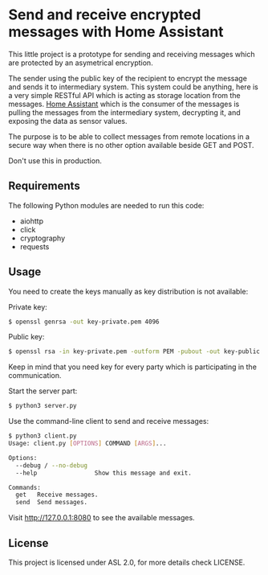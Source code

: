 # Send and receive encrypted messages with Home Assistant

This little project is a prototype for sending and receiving messages which
are protected by an asymetrical encryption.

The sender using the public key of the recipient to encrypt the message and
sends it to intermediary system. This system could be anything, here is a 
very simple RESTful API which is acting as storage location from the messages.
[Home Assistant](https://home-assistant.io/) which is the consumer of the
messages is pulling the messages from the intermediary system, decrypting it,
and exposing the data as sensor values.

The purpose is to be able to collect messages from remote locations in a 
secure way when there is no other option available beside GET and POST.

Don't use this in production.

## Requirements

The following Python modules are needed to run this code:

- aiohttp
- click
- cryptography
- requests

## Usage

You need to create the keys manually as key distribution is not available:

Private key:

```bash
$ openssl genrsa -out key-private.pem 4096
```

Public key:

```bash
$ openssl rsa -in key-private.pem -outform PEM -pubout -out key-public.pem
```

Keep in mind that you need key for every party which is participating in the 
communication.

Start the server part:

```bash
$ python3 server.py
```

Use the command-line client to send and receive messages:

```bash
$ python3 client.py 
Usage: client.py [OPTIONS] COMMAND [ARGS]...

Options:
  --debug / --no-debug
  --help                Show this message and exit.

Commands:
  get   Receive messages.
  send  Send messages.
```

Visit http://127.0.0.1:8080 to see the available messages.


## License

This project is licensed under ASL 2.0, for more details check LICENSE.
